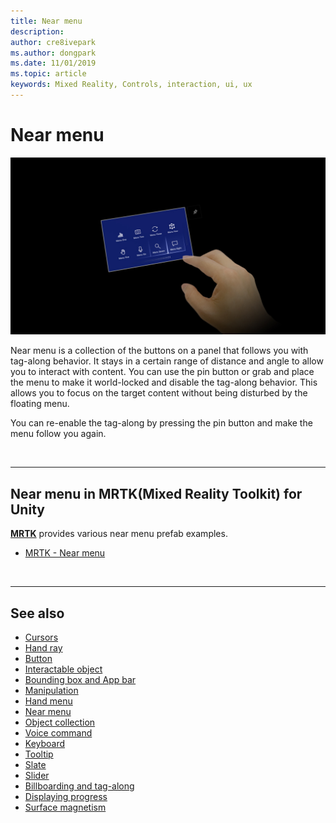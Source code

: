 ```yaml
---
title: Near menu
description: 
author: cre8ivepark
ms.author: dongpark
ms.date: 11/01/2019
ms.topic: article
keywords: Mixed Reality, Controls, interaction, ui, ux
---
```


# Near menu

![Near menu](images/UX/UX_Hero_NearMenu.jpg)

Near menu is a collection of the buttons on a panel that follows you with tag-along behavior. It stays in a certain range of distance and angle to allow you to interact with content. You can use the pin button or grab and place the menu to make it world-locked and disable the tag-along behavior. This allows you to focus on the target content without being disturbed by the floating menu.

You can re-enable the tag-along by pressing the pin button and make the menu follow you again.

<br>

---

## Near menu in MRTK(Mixed Reality Toolkit) for Unity
**[MRTK](https://github.com/Microsoft/MixedRealityToolkit-Unity)** provides various near menu prefab examples.

* [MRTK - Near menu](https://microsoft.github.io/MixedRealityToolkit-Unity/Documentation/README_NearMenu.html)


<br>

---


## See also

* [Cursors](cursors.md)
* [Hand ray](point-and-commit.md)
* [Button](button.md)
* [Interactable object](interactable-object.md)
* [Bounding box and App bar](app-bar-and-bounding-box.md)
* [Manipulation](direct-manipulation.md)
* [Hand menu](hand-menu.md)
* [Near menu](near-menu.md)
* [Object collection](object-collection.md)
* [Voice command](voice-input.md)
* [Keyboard](keyboard.md)
* [Tooltip](tooltip.md)
* [Slate](slate.md)
* [Slider](slider.md)
* [Billboarding and tag-along](billboarding-and-tag-along.md)
* [Displaying progress](progress.md)
* [Surface magnetism](surface-magnetism.md)
